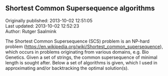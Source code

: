 ## Shortest Common Supersequence algorithms  
Originally published: 2013-10-02 12:51:05  
Last updated: 2013-10-02 12:52:23  
Author: Rutger Saalmink  
  
The Shortest Common Supersequence (SCS) problem is an NP-hard problem (https://en.wikipedia.org/wiki/Shortest_common_supersequence), which occurs in problems originating from various domains, e.g. Bio Genetics. Given a set of strings, the common supersequence of minimal length is sought after. Below a set of algorithms is given, which I used in approximating and/or backtracking the optimal solution(s). 